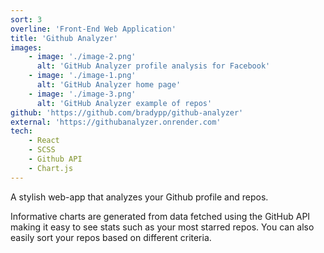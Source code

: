 ```yaml
---
sort: 3
overline: 'Front-End Web Application'
title: 'Github Analyzer'
images:
    - image: './image-2.png'
      alt: 'GitHub Analyzer profile analysis for Facebook'
    - image: './image-1.png'
      alt: 'GitHub Analyzer home page'
    - image: './image-3.png'
      alt: 'GitHub Analyzer example of repos'
github: 'https://github.com/bradypp/github-analyzer'
external: 'https://githubanalyzer.onrender.com'
tech:
    - React
    - SCSS
    - Github API
    - Chart.js
---
```


A stylish web-app that analyzes your Github profile and repos.

Informative charts are generated from data fetched using the GitHub API making it easy to see stats such as your most starred repos. You can also easily sort your repos based on different criteria.
